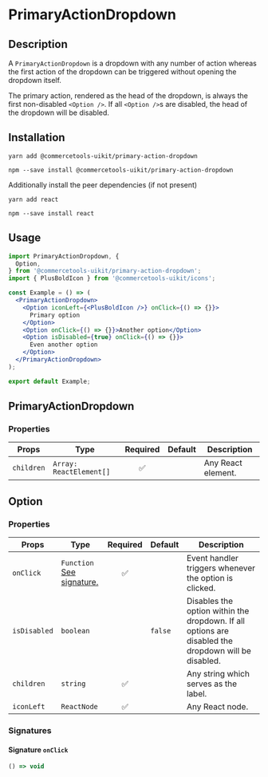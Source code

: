 <!-- THIS IS AN AUTOGENERATED FILE. DO NOT EDIT THIS FILE DIRECTLY. -->
<!-- This file is created by the `yarn generate-readme` script. -->

# PrimaryActionDropdown

## Description

A `PrimaryActionDropdown` is a dropdown with any number of action whereas the first action of the dropdown can be triggered without opening the dropdown
itself.

The primary action, rendered as the head of the dropdown, is always the first non-disabled `<Option />`. If all `<Option />`s are disabled, the head of the
dropdown will be disabled.

## Installation

```
yarn add @commercetools-uikit/primary-action-dropdown
```

```
npm --save install @commercetools-uikit/primary-action-dropdown
```

Additionally install the peer dependencies (if not present)

```
yarn add react
```

```
npm --save install react
```

## Usage

```jsx
import PrimaryActionDropdown, {
  Option,
} from '@commercetools-uikit/primary-action-dropdown';
import { PlusBoldIcon } from '@commercetools-uikit/icons';

const Example = () => (
  <PrimaryActionDropdown>
    <Option iconLeft={<PlusBoldIcon />} onClick={() => {}}>
      Primary option
    </Option>
    <Option onClick={() => {}}>Another option</Option>
    <Option isDisabled={true} onClick={() => {}}>
      Even another option
    </Option>
  </PrimaryActionDropdown>
);

export default Example;
```

## PrimaryActionDropdown

### Properties

| Props      | Type                    | Required | Default | Description        |
| ---------- | ----------------------- | :------: | ------- | ------------------ |
| `children` | `Array: ReactElement[]` |    ✅    |         | Any React element. |

## Option

### Properties

| Props        | Type                                                | Required | Default | Description                                                                                         |
| ------------ | --------------------------------------------------- | :------: | ------- | --------------------------------------------------------------------------------------------------- |
| `onClick`    | `Function`<br/>[See signature.](#signature-onClick) |    ✅    |         | Event handler triggers whenever the option is clicked.                                              |
| `isDisabled` | `boolean`                                           |          | `false` | Disables the option within the dropdown. If all options are disabled the dropdown will be disabled. |
| `children`   | `string`                                            |    ✅    |         | Any string which serves as the label.                                                               |
| `iconLeft`   | `ReactNode`                                         |    ✅    |         | Any React node.                                                                                     |

### Signatures

#### Signature `onClick`

```ts
() => void
```
